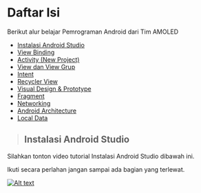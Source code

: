 # Daftar Isi
Berikut alur belajar Pemrograman Android dari Tim AMOLED
- [Instalasi Android Studio]()
- [View Binding]()
- [Activity (New Project)]()
- [View dan View Grup]()
- [Intent]()
- [Recycler View]()
- [Visual Design & Prototype]()
- [Fragment]()
- [Networking]()
- [Android Architecture]()
- [Local Data]()

> ## Instalasi Android Studio
Silahkan tonton video tutorial Instalasi Android Studio dibawah ini.

Ikuti secara perlahan jangan sampai ada bagian yang terlewat.

[![Alt text](https://i.ytimg.com/vi/DM783YA0vbc/hq720.jpg?sqp=-oaymwEcCNAFEJQDSFXyq4qpAw4IARUAAIhCGAFwAcABBg==&rs=AOn4CLA2HxBr2ER7rgtf-5G0jGBo2q0LAw)](https://www.youtube.com/watch?v=DM783YA0vbc&ab_channel=GeekyScript)

